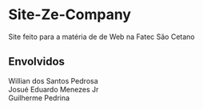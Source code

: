 # Site-Ze-Company
<div>
  <p> Site feito para a matéria de de Web na Fatec São Cetano</p>
  <h2>Envolvidos</h1>
  <p>Willian dos Santos Pedrosa<br>
  Josué Eduardo Menezes Jr<br>
    Guilherme Pedrina
  </p>
</div>
